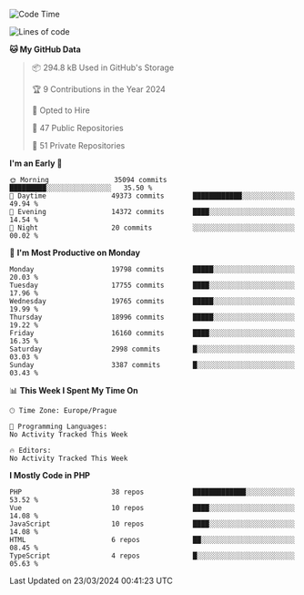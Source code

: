 <!--START_SECTION:waka-->
![Code Time](http://img.shields.io/badge/Code%20Time-1%2C583%20hrs%2058%20mins-blue)

![Lines of code](https://img.shields.io/badge/From%20Hello%20World%20I%27ve%20Written-30.7%20million%20lines%20of%20code-blue)

**🐱 My GitHub Data** 

> 📦 294.8 kB Used in GitHub's Storage 
 > 
> 🏆 9 Contributions in the Year 2024
 > 
> 💼 Opted to Hire
 > 
> 📜 47 Public Repositories 
 > 
> 🔑 51 Private Repositories 
 > 
**I'm an Early 🐤** 

```text
🌞 Morning                35094 commits       █████████░░░░░░░░░░░░░░░░   35.50 % 
🌆 Daytime                49373 commits       ████████████░░░░░░░░░░░░░   49.94 % 
🌃 Evening                14372 commits       ████░░░░░░░░░░░░░░░░░░░░░   14.54 % 
🌙 Night                  20 commits          ░░░░░░░░░░░░░░░░░░░░░░░░░   00.02 % 
```
📅 **I'm Most Productive on Monday** 

```text
Monday                   19798 commits       █████░░░░░░░░░░░░░░░░░░░░   20.03 % 
Tuesday                  17755 commits       ████░░░░░░░░░░░░░░░░░░░░░   17.96 % 
Wednesday                19765 commits       █████░░░░░░░░░░░░░░░░░░░░   19.99 % 
Thursday                 18996 commits       █████░░░░░░░░░░░░░░░░░░░░   19.22 % 
Friday                   16160 commits       ████░░░░░░░░░░░░░░░░░░░░░   16.35 % 
Saturday                 2998 commits        █░░░░░░░░░░░░░░░░░░░░░░░░   03.03 % 
Sunday                   3387 commits        █░░░░░░░░░░░░░░░░░░░░░░░░   03.43 % 
```


📊 **This Week I Spent My Time On** 

```text
🕑︎ Time Zone: Europe/Prague

💬 Programming Languages: 
No Activity Tracked This Week

🔥 Editors: 
No Activity Tracked This Week
```

**I Mostly Code in PHP** 

```text
PHP                      38 repos            █████████████░░░░░░░░░░░░   53.52 % 
Vue                      10 repos            ████░░░░░░░░░░░░░░░░░░░░░   14.08 % 
JavaScript               10 repos            ████░░░░░░░░░░░░░░░░░░░░░   14.08 % 
HTML                     6 repos             ██░░░░░░░░░░░░░░░░░░░░░░░   08.45 % 
TypeScript               4 repos             █░░░░░░░░░░░░░░░░░░░░░░░░   05.63 % 
```




 Last Updated on 23/03/2024 00:41:23 UTC
<!--END_SECTION:waka-->
<!--
**AlexKratky/AlexKratky** is a ✨ _special_ ✨ repository because its `README.md` (this file) appears on your GitHub profile.

Here are some ideas to get you started:

- 🔭 I’m currently working on ...
- 🌱 I’m currently learning ...
- 👯 I’m looking to collaborate on ...
- 🤔 I’m looking for help with ...
- 💬 Ask me about ...
- 📫 How to reach me: ...
- 😄 Pronouns: ...
- ⚡ Fun fact: ...
-->
